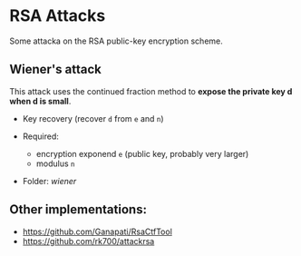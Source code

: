 # RSA Attacks

Some attacka on the RSA public-key encryption scheme.

## Wiener's attack

This attack uses the continued fraction method to **expose the private key d when d is small**.

* Key recovery (recover `d` from `e` and `n`)

* Required: 
  * encryption exponend `e` (public key, probably very larger)
  * modulus `n`

* Folder: *wiener*


## Other implementations:

* https://github.com/Ganapati/RsaCtfTool
* https://github.com/rk700/attackrsa
